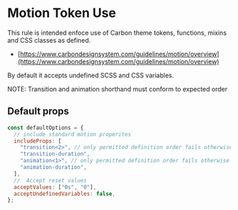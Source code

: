 # Motion Token Use

This rule is intended enfoce use of Carbon theme tokens, functions, mixins and CSS classes as defined.

- [https://www.carbondesignsystem.com/guidelines/motion/overview](https://www.carbondesignsystem.com/guidelines/motion/overview)

By default it accepts undefined SCSS and CSS variables.

NOTE: Transition and animation shorthand must conform to expected order

## Default props

```js
const defaultOptions = {
  // include standard motion properites
  includeProps: [
    "transition<2>", // only permitted definition order fails otherwise
    "transition-duration",
    "animation<1>", // only permitted definition order fails otherwise
    "animation-duration",
  ],
  //  Accept reset values
  acceptValues: ["0s", "0"],
  acceptUndefinedVariables: false,
};
```
